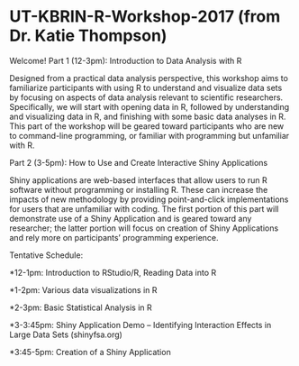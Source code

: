 # UT-KBRIN-R-Workshop-2017 (from Dr. Katie Thompson)

Welcome!
Part 1 (12-3pm): Introduction to Data Analysis with R

Designed from a practical data analysis perspective, this workshop aims to familiarize participants with using R to understand and visualize data sets by focusing on aspects of data analysis relevant to scientific researchers. Specifically, we will start with opening data in R, followed by understanding and visualizing data in R, and finishing with some basic data analyses in R. This part of the workshop will be geared toward participants who are new to command-line programming, or familiar with programming but unfamiliar with R.

Part 2 (3-5pm): How to Use and Create Interactive Shiny Applications

Shiny applications are web-based interfaces that allow users to run R software without programming or installing R. These can increase the impacts of new methodology by providing point-and-click implementations for users that are unfamiliar with coding. The first portion of this part will demonstrate use of a Shiny Application and is geared toward any researcher; the latter portion will focus on creation of Shiny Applications and rely more on participants’ programming experience.

Tentative Schedule:

*12-1pm: Introduction to RStudio/R, Reading Data into R

*1-2pm: Various data visualizations in R

*2-3pm: Basic Statistical Analysis in R

*3-3:45pm: Shiny Application Demo – Identifying Interaction Effects in Large Data Sets (shinyfsa.org)

*3:45-5pm: Creation of a Shiny Application
